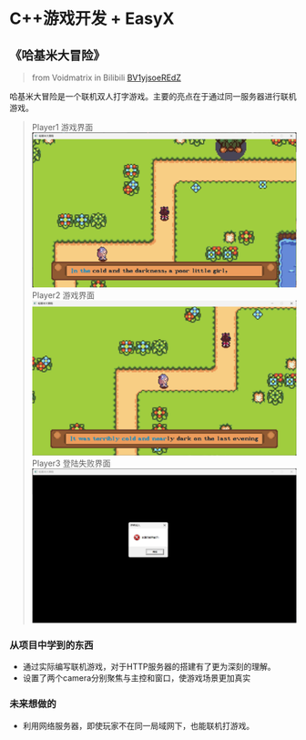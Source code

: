 # C++游戏开发 + EasyX
## 《哈基米大冒险》

> from Voidmatrix in Bilibili  [BV1yjsoeREdZ](https://www.bilibili.com/video/BV1yjsoeREdZ)

哈基米大冒险是一个联机双人打字游戏。主要的亮点在于通过同一服务器进行联机游戏。

> Player1 游戏界面
![Player1 游戏界面](md_resources/client1.png "游戏界面-游戏进行时")
> Player2 游戏界面
![Player2 游戏界面](md_resources/client2.png "游戏界面-游戏进行时")
> Player3 登陆失败界面
![Player3 登陆失败界面](md_resources/client_wrong.png "游戏界面-游戏进行时")

### 从项目中学到的东西
- 通过实际编写联机游戏，对于HTTP服务器的搭建有了更为深刻的理解。
- 设置了两个camera分别聚焦与主控和窗口，使游戏场景更加真实

### 未来想做的
- 利用网络服务器，即使玩家不在同一局域网下，也能联机打游戏。